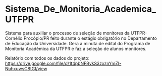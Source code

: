 # Sistema_De_Monitoria_Academica_UTFPR

Sistema para auxiliar o processo de seleção de monitores da UTFPR-Cornélio Procópio/PR feito durante o estágio obrigatório no Departamento de Educação da Universidade. Gera a minuta de edital do Programa de Monitoria Acadêmica da UTFPR e faz a seleção de alunos monitores.

Relatório com todos os dados do projeto:
https://drive.google.com/file/d/1t4pbNFBvkS3zxznYmZI-NuhxuwsC8tGI/view

